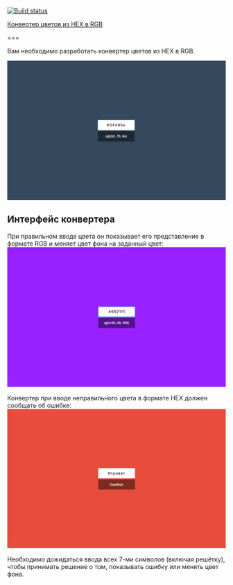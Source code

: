 [![Build status](https://ci.appveyor.com/api/projects/status/e3gupby3bk39707q/branch/master?svg=true)](https://ci.appveyor.com/project/RebikHub/ra-forms-hex/branch/master)

[Конвертер цветов из HEX в RGB](https://rebikhub.github.io/ra-forms-hex/)

===

Вам необходимо разработать конвертер цветов из HEX в RGB.

![Конвертер цветов](./assets/preview.png)

## Интерфейс конвертера

При правильном вводе цвета он показывает его представление в формате RGB и меняет цвет фона на заданный цвет:
![Цвет](./assets/color.png)

Конвертер при вводе неправильного цвета в формате HEX должен сообщать об ошибке:
![Ошибка](./assets/error.png)

Необходимо дожидаться ввода всех 7-ми символов (включая решётку), чтобы принимать решение о том, показывать ошибку или менять цвет фона.